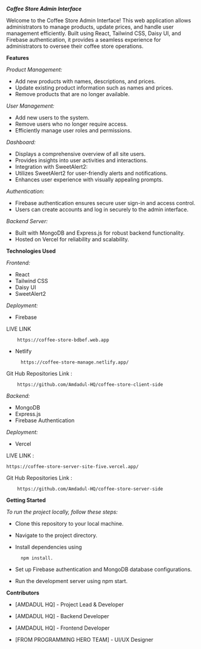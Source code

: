 ***Coffee Store Admin Interface***

Welcome to the Coffee Store Admin Interface! This web application allows administrators to manage products, update prices, and handle user management efficiently. Built using React, Tailwind CSS, Daisy UI, and Firebase authentication, it provides a seamless experience for administrators to oversee their coffee store operations.

**Features**

*Product Management:*

* Add new products with names, descriptions, and prices.
* Update existing product information such as names and prices.
* Remove products that are no longer available.

*User Management:*

* Add new users to the system.
* Remove users who no longer require access.
* Efficiently manage user roles and permissions.

*Dashboard:*

* Displays a comprehensive overview of all site users.
* Provides insights into user activities and interactions.
* Integration with SweetAlert2:
* Utilizes SweetAlert2 for user-friendly alerts and notifications.
* Enhances user experience with visually appealing prompts.

*Authentication:*

* Firebase authentication ensures secure user sign-in and access control.
* Users can create accounts and log in securely to the admin interface.

*Backend Server:*

* Built with MongoDB and Express.js for robust backend functionality.
* Hosted on Vercel for reliability and scalability.

**Technologies Used**

*Frontend:*

* React
* Tailwind CSS
* Daisy UI
* SweetAlert2

*Deployment:*

* Firebase

LIVE LINK 

        https://coffee-store-bdbef.web.app

* Netlify

        https://coffee-store-manage.netlify.app/


Git Hub Repositories Link :

        https://github.com/Amdadul-HQ/coffee-store-client-side



*Backend:*

* MongoDB
* Express.js
* Firebase Authentication

*Deployment:*

* Vercel

LIVE LINK :

    https://coffee-store-server-site-five.vercel.app/


Git Hub Repositories Link :

        https://github.com/Amdadul-HQ/coffee-store-server-side



**Getting Started**

*To run the project locally, follow these steps:*

* Clone this repository to your local machine.

* Navigate to the project directory.

* Install dependencies using 

        npm install.

* Set up Firebase authentication and MongoDB database configurations.

* Run the development server using npm start.

**Contributors**

* [AMDADUL HQ] - Project Lead & Developer

* [AMDADUL HQ] - Backend Developer

* [AMDADUL HQ] - Frontend Developer

* [FROM PROGRAMMING HERO TEAM] - UI/UX Designer